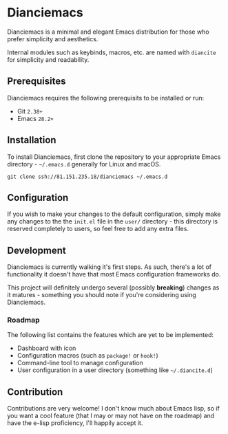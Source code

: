 # Dianciemacs

Dianciemacs is a minimal and elegant Emacs distribution for those who prefer simplicity and aesthetics.

Internal modules such as keybinds, macros, etc. are named with `diancite` for simplicity and readability.

## Prerequisites

Dianciemacs requires the following prerequisits to be installed or run:

- Git `2.38+`
- Emacs `28.2+`

## Installation

To install Dianciemacs, first clone the repository to your appropriate Emacs directory - `~/.emacs.d` generally for Linux and macOS.

```
git clone ssh://81.151.235.18/dianciemacs ~/.emacs.d
```

## Configuration

If you wish to make your changes to the default configuration, simply make any changes to the the `init.el` file in the `user/` directory - this directory is reserved completely to users, so feel free to add any extra files.

## Development

Dianciemacs is currently walking it's first steps. As such, there's a lot of functionality it doesn't have that most Emacs configuration frameworks do.

This project will definitely undergo several (possibly **breaking**) changes as it matures - something you should note if you're considering using Dianciemacs.

### Roadmap

The following list contains the features which are yet to be implemented:

- Dashboard with icon
- Configuration macros (such as `package!` or `hook!`)
- Command-line tool to manage configuration
- User configuration in a user directory (something like `~/.diancite.d`)

## Contribution

Contributions are very welcome! I don't know much about Emacs lisp, so if you want a cool feature (that I may or may not have on the roadmap) and have the e-lisp proficiency, I'll happily accept it.

